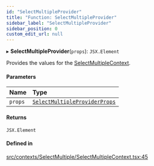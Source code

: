 ```yaml
---
id: "SelectMultipleProvider"
title: "Function: SelectMultipleProvider"
sidebar_label: "SelectMultipleProvider"
sidebar_position: 0
custom_edit_url: null
---
```


▸ **SelectMultipleProvider**(`props`): `JSX.Element`

Provides the values for the [SelectMultipleContext](/api/variables/SelectMultipleContext.md).

#### Parameters

| Name | Type |
| :------ | :------ |
| `props` | [`SelectMultipleProviderProps`](/api/types/SelectMultipleProviderProps.md) |

#### Returns

`JSX.Element`

#### Defined in

[src/contexts/SelectMultiple/SelectMultipleContext.tsx:45](https://github.com/gpbl/react-day-picker/blob/433a4d1e8/src/contexts/SelectMultiple/SelectMultipleContext.tsx#L45)

